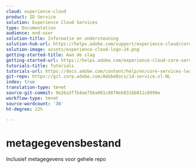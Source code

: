 ```yaml
---
cloud: experience-cloud
product: ID Service
solution: Experience Cloud Services
type: Documentation
audience: end-user
solution-title: Informatie en ondersteuning
solution-hub-url: https://helpx.adobe.com/support/experience-cloud/core-services.html
solution-image: assets/experience-cloud-logo-24.png
getting-started-title: Aan de slag
getting-started-url: https://helpx.adobe.com/experience-cloud-core-services/get-started.html
tutorials-title: Tutorials
tutorials-url: https://docs.adobe.com/content/help/en/core-services-learn/tutorials/overview.html
git-repo: https://git.corp.adobe.com/AdobeDocs/id-service.nl-NL
index: true
translation-type: tm+mt
source-git-commit: 9e26a3f7b4ae756a991c8870eb031bb011c0999e
workflow-type: tm+mt
source-wordcount: '36'
ht-degree: 22%

---
```



# metagegevensbestand

Inclusief metagegevens voor gehele repo